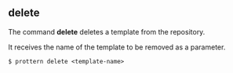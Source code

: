 ## delete

The command **delete** deletes a template from the repository.

It receives the name of the template to be removed as a parameter.

```command
$ prottern delete <template-name>
```